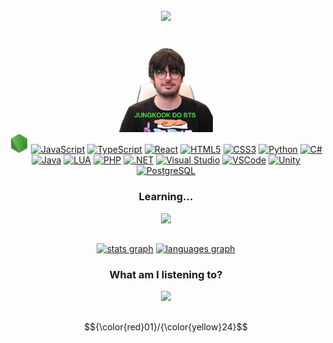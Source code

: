 <h2 align="center"><a href="#"><img src="https://readme-typing-svg.demolab.com?font=Noto+Sans&weight=700&size=30&letterSpacing=0px&duration=2500&pause=1000&color=F7F7F7&center=true&vCenter=true&repeat=false&random=true&width=435&lines=%F0%9D%97%9B%F0%9D%97%B6%2C+%F0%9D%97%9C'%F0%9D%97%BA+%F0%9D%97%A1%F0%9D%98%82%F0%9D%97%B4%F0%9D%97%B4%F0%9D%97%B2%F0%9D%98%84!+%F0%9F%91%8B"></a></h2>



###

<div align="center">
<a href="#"><img height="150" src="https://github.com/Nuggew/Nuggew/blob/main/me_irl.webp?raw=true"  /></a>

<!--"alt"s not really being used-->
<div>
  <a href="https://www.nodejs.org"><img src="https://github.com/devicons/devicon/blob/v2.15.1/icons/nodejs/nodejs-original.svg" height="30" alt="Node.JS"  ></a>
  <a href="https://pt.wikipedia.org/wiki/JavaScript" target="_blank"><img src="https://cdn.jsdelivr.net/gh/devicons/devicon/icons/javascript/javascript-original.svg" height="30" alt="JavaScript"  /></a>
  <a href="https://www.typescriptlang.org" target="_blank"><img src="https://cdn.jsdelivr.net/gh/devicons/devicon/icons/typescript/typescript-original.svg" height="30" alt="TypeScript"  /></a>
  <a href="https://react.dev" target="_blank"><img src="https://cdn.jsdelivr.net/gh/devicons/devicon/icons/react/react-original.svg" height="30" alt="React"  /></a>
  <a href="https://html.spec.whatwg.org" target="_blank"><img src="https://cdn.jsdelivr.net/gh/devicons/devicon/icons/html5/html5-original.svg" height="30" alt="HTML5"  /></a>
  <a href="https://www.w3.org/TR/css3-roadmap/" target="_blank"><img src="https://cdn.jsdelivr.net/gh/devicons/devicon/icons/css3/css3-original.svg" height="30" alt="CSS3"  /></a>
  <a href="https://www.python.org" target="_blank"><img src="https://cdn.jsdelivr.net/gh/devicons/devicon/icons/python/python-original.svg" height="30" alt="Python"  /></a>
  <a href="https://dotnet.microsoft.com/en-us/languages/csharp" target="_blank"><img src="https://cdn.jsdelivr.net/gh/devicons/devicon/icons/csharp/csharp-original.svg" height="30" alt="C#"  /></a>
  <br>
  <a href="https://www.java.com/en/" target="_blank"><img src="https://cdn.jsdelivr.net/gh/devicons/devicon/icons/java/java-original.svg" height="30" alt="Java"  /></a>
  <a href="https://www.lua.org" target="_blank"><img src="https://cdn.jsdelivr.net/gh/devicons/devicon/icons/lua/lua-original.svg" height="30" alt="LUA"  /></a>
  <a href="https://www.php.net" target="_blank"><img src="https://cdn.jsdelivr.net/gh/devicons/devicon/icons/php/php-original.svg" height="30" alt="PHP"  /></a>
  <a href="https://dotnet.microsoft.com/en-us/" target="_blank"><img src="https://cdn.jsdelivr.net/gh/devicons/devicon/icons/dot-net/dot-net-original.svg" height="30" alt=".NET"  /></a>
  <a href="https://visualstudio.microsoft.com/en-us/" target="_blank"><img src="https://cdn.jsdelivr.net/gh/devicons/devicon/icons/visualstudio/visualstudio-plain.svg" height="30" alt="Visual Studio"  /></a>
  <a href="https://code.visualstudio.com" target="_blank"><img src="https://cdn.jsdelivr.net/gh/devicons/devicon/icons/vscode/vscode-original.svg" height="30" alt="VSCode"  /></a>
  <a href="https://unity.com/en" target="_blank"><img src="https://cdn.jsdelivr.net/gh/devicons/devicon/icons/unity/unity-original.svg" height="30" alt="Unity"  /></a>
  <a href="https://www.postgresql.org"><img src="https://cdn.jsdelivr.net/gh/devicons/devicon/icons/postgresql/postgresql-original.svg" height="30" alt="PostgreSQL"  ></a>
</div>
</div>

<div align="center">
  <h3>Learning...</h3>
  <a href="https://www.rust-lang.org" target="_blank"><img src="https://cdn.jsdelivr.net/gh/devicons/devicon/icons/rust/rust-original.svg" height="30"></img></a>
</div>

##

<div align="center">
  <a href="#"><img src="https://github-readme-stats.vercel.app/api?username=Nuggew&theme=tokyonight&hide_border=true" height="150" alt="stats graph"  /></a>
  <a href="#"><img src="https://github-readme-stats.vercel.app/api/top-langs?username=Nuggew&locale=en&hide_title=false&layout=compact&card_width=320&langs_count=5&theme=tokyonight&hide_border=true" height="150" alt="languages graph"  /></a>
</div>

###

<div align="center">
  <h3>What am I listening to?</h3>
  <a href="https://github-ytmusic-status.vercel.app/api/goto?username=Nuggew" target="_blank"><img src="https://github-ytmusic-status.vercel.app/?username=Nuggew"></img></a>
</div>

##

<!--<div align="center"><img src="https://raw.githubusercontent.com/Nuggew/Nuggew/c4905643bc6997885334fc6762c14d5103c22658/github-user-contribution.svg"/></div>-->

<div><p align="center">$${\color{red}01}/{\color{yellow}24}$$</p></div>

<!--###

<a href="#">
<div align="left">
  <a href="https://www.youtube.com/@nuggew"><img src="https://img.shields.io/static/v1?message=Youtube&logo=youtube&label=&color=FF0000&logoColor=white&labelColor=&style=for-the-badge" height="35" alt="youtube logo"  /></a>
  <a href="https://www.instagram.com/nuggeew"><img src="https://img.shields.io/static/v1?message=Instagram&logo=instagram&label=&color=E4405F&logoColor=white&labelColor=&style=for-the-badge" height="35" alt="instagram logo"  /></a>
  <a href="https://www.twitch.tv/nuggew"><img src="https://img.shields.io/static/v1?message=Twitch&logo=twitch&label=&color=9146FF&logoColor=white&labelColor=&style=for-the-badge" height="35" alt="twitch logo"  /></a>
  <a href="https://www.linkedin.com/in/nuggew"><img src="https://img.shields.io/static/v1?message=LinkedIn&logo=linkedin&label=&color=0077B5&logoColor=white&labelColor=&style=for-the-badge" height="35" alt="linkedin logo"  /></a>
</div>
</a>-->

<!--###

<br clear="both">

###

<div align="center">
  <a href="#"><img src="https://github-readme-activity-graph.vercel.app/graph?username=Nuggew&radius=16&theme=synthwave-84&area=true&order=5" height="300" alt="activity-graph graph"  /></a>
</div>

###-->
